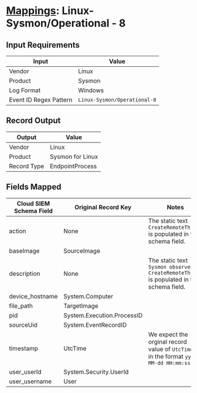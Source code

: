 # [Mappings](README.md): Linux-Sysmon/Operational - 8

## Input Requirements

|Input|Value|
|-----|-----|
|Vendor|Linux|
|Product|Sysmon|
|Log Format|Windows|
|Event ID Regex Pattern|`Linux-Sysmon/Operational-8`|

## Record Output

|Output|Value|
|------|-----|
|Vendor|Linux|
|Product|Sysmon for Linux|
|Record Type|EndpointProcess|

## Fields Mapped

|Cloud SIEM Schema Field|Original Record Key|Notes|
|-----------------------|-------------------|-----|
|action|None|The static text `CreateRemoteThread` is populated in this schema field.|
|baseImage|SourceImage||
|description|None|The static text `Sysmon observed CreateRemoteThread` is populated in this schema field.|
|device_hostname|System.Computer||
|file_path|TargetImage||
|pid|System.Execution.ProcessID||
|sourceUid|System.EventRecordID||
|timestamp|UtcTime|We expect the orginal record value of `UtcTime` is in the format `yyyy-MM-dd HH:mm:ss.SSS`|
|user_userId|System.Security.UserId||
|user_username|User||

